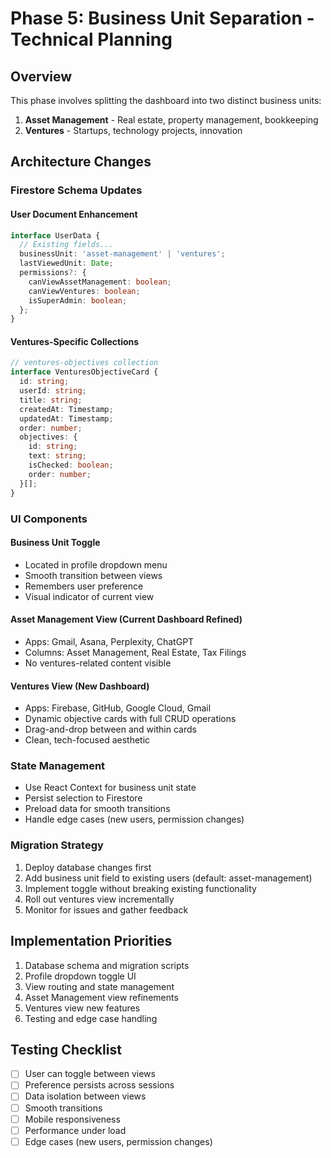 # Phase 5: Business Unit Separation - Technical Planning

## Overview
This phase involves splitting the dashboard into two distinct business units:
1. **Asset Management** - Real estate, property management, bookkeeping
2. **Ventures** - Startups, technology projects, innovation

## Architecture Changes

### Firestore Schema Updates

#### User Document Enhancement
```typescript
interface UserData {
  // Existing fields...
  businessUnit: 'asset-management' | 'ventures';
  lastViewedUnit: Date;
  permissions?: {
    canViewAssetManagement: boolean;
    canViewVentures: boolean;
    isSuperAdmin: boolean;
  };
}
```

#### Ventures-Specific Collections
```typescript
// ventures-objectives collection
interface VenturesObjectiveCard {
  id: string;
  userId: string;
  title: string;
  createdAt: Timestamp;
  updatedAt: Timestamp;
  order: number;
  objectives: {
    id: string;
    text: string;
    isChecked: boolean;
    order: number;
  }[];
}
```

### UI Components

#### Business Unit Toggle
- Located in profile dropdown menu
- Smooth transition between views
- Remembers user preference
- Visual indicator of current view

#### Asset Management View (Current Dashboard Refined)
- Apps: Gmail, Asana, Perplexity, ChatGPT
- Columns: Asset Management, Real Estate, Tax Filings
- No ventures-related content visible

#### Ventures View (New Dashboard)
- Apps: Firebase, GitHub, Google Cloud, Gmail
- Dynamic objective cards with full CRUD operations
- Drag-and-drop between and within cards
- Clean, tech-focused aesthetic

### State Management
- Use React Context for business unit state
- Persist selection to Firestore
- Preload data for smooth transitions
- Handle edge cases (new users, permission changes)

### Migration Strategy
1. Deploy database changes first
2. Add business unit field to existing users (default: asset-management)
3. Implement toggle without breaking existing functionality
4. Roll out ventures view incrementally
5. Monitor for issues and gather feedback

## Implementation Priorities
1. Database schema and migration scripts
2. Profile dropdown toggle UI
3. View routing and state management
4. Asset Management view refinements
5. Ventures view new features
6. Testing and edge case handling

## Testing Checklist
- [ ] User can toggle between views
- [ ] Preference persists across sessions
- [ ] Data isolation between views
- [ ] Smooth transitions
- [ ] Mobile responsiveness
- [ ] Performance under load
- [ ] Edge cases (new users, permission changes)
